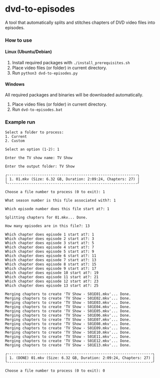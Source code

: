 # dvd-to-episodes
A tool that automatically splits and stitches chapters of DVD video files into episodes.

### How to use
#### Linux (Ubuntu/Debian)
1. Install required packages with `./install_prerequisites.sh`
2. Place video files (or folder) in current directory.
3. Run `python3 dvd-to-episodes.py`

#### Windows
All required packages and binaries will be downloaded automatically.

1. Place video files (or folder) in current directory.
2. Run `dvd-to-episodes.bat`

### Example run
```text
Select a folder to process:
1. Current
2. Custom

Select an option (1-2): 1

Enter the TV show name: TV Show

Enter the output folder: TV Show

╭------------------------------------------------------------╮
| 1. 01.mkv (Size: 6.32 GB, Duration: 2:09:24, Chapters: 27) |
╰------------------------------------------------------------╯

Choose a file number to process (0 to exit): 1

What season number is this file associated with?: 1

Which episode number does this file start at?: 1

Splitting chapters for 01.mkv... Done.

How many episodes are in this file?: 13

Which chapter does episode 1 start at?: 1
Which chapter does episode 2 start at?: 3
Which chapter does episode 3 start at?: 5
Which chapter does episode 4 start at?: 7
Which chapter does episode 5 start at?: 9
Which chapter does episode 6 start at?: 11
Which chapter does episode 7 start at?: 13
Which chapter does episode 8 start at?: 15
Which chapter does episode 9 start at?: 17
Which chapter does episode 10 start at?: 19
Which chapter does episode 11 start at?: 21
Which chapter does episode 12 start at?: 23
Which chapter does episode 13 start at?: 25

Merging chapters to create 'TV Show - S01E01.mkv'... Done.
Merging chapters to create 'TV Show - S01E02.mkv'... Done.
Merging chapters to create 'TV Show - S01E03.mkv'... Done.
Merging chapters to create 'TV Show - S01E04.mkv'... Done.
Merging chapters to create 'TV Show - S01E05.mkv'... Done.
Merging chapters to create 'TV Show - S01E06.mkv'... Done.
Merging chapters to create 'TV Show - S01E07.mkv'... Done.
Merging chapters to create 'TV Show - S01E08.mkv'... Done.
Merging chapters to create 'TV Show - S01E09.mkv'... Done.
Merging chapters to create 'TV Show - S01E10.mkv'... Done.
Merging chapters to create 'TV Show - S01E11.mkv'... Done.
Merging chapters to create 'TV Show - S01E12.mkv'... Done.
Merging chapters to create 'TV Show - S01E13.mkv'... Done.

╭-------------------------------------------------------------------╮
| 1. (DONE) 01.mkv (Size: 6.32 GB, Duration: 2:09:24, Chapters: 27) |
╰-------------------------------------------------------------------╯

Choose a file number to process (0 to exit): 0
```